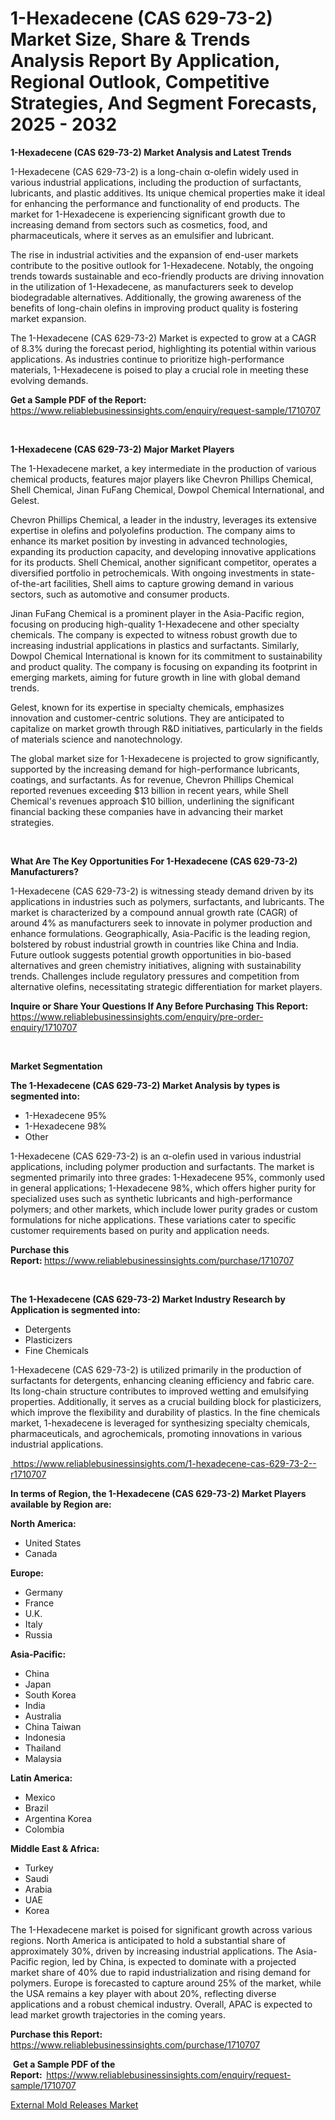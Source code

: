 <p><h1>1-Hexadecene (CAS 629-73-2) Market Size, Share & Trends Analysis Report By Application, Regional Outlook, Competitive Strategies, And Segment Forecasts, 2025 - 2032</h1></p><p><strong>1-Hexadecene (CAS 629-73-2) Market Analysis and Latest Trends</strong></p>
<p><p>1-Hexadecene (CAS 629-73-2) is a long-chain α-olefin widely used in various industrial applications, including the production of surfactants, lubricants, and plastic additives. Its unique chemical properties make it ideal for enhancing the performance and functionality of end products. The market for 1-Hexadecene is experiencing significant growth due to increasing demand from sectors such as cosmetics, food, and pharmaceuticals, where it serves as an emulsifier and lubricant.</p><p>The rise in industrial activities and the expansion of end-user markets contribute to the positive outlook for 1-Hexadecene. Notably, the ongoing trends towards sustainable and eco-friendly products are driving innovation in the utilization of 1-Hexadecene, as manufacturers seek to develop biodegradable alternatives. Additionally, the growing awareness of the benefits of long-chain olefins in improving product quality is fostering market expansion.</p><p>The 1-Hexadecene (CAS 629-73-2) Market is expected to grow at a CAGR of 8.3% during the forecast period, highlighting its potential within various applications. As industries continue to prioritize high-performance materials, 1-Hexadecene is poised to play a crucial role in meeting these evolving demands.</p></p>
<p><strong>Get a Sample PDF of the Report:&nbsp;</strong> <a href="https://www.reliablebusinessinsights.com/enquiry/request-sample/1710707?utm_campaign=3035&utm_medium=2&utm_source=Github&utm_content=ia&utm_term=27032025&utm_id=1-hexadecene-cas-629-73-2">https://www.reliablebusinessinsights.com/enquiry/request-sample/1710707</a></p>
<p>&nbsp;</p>
<p><strong>1-Hexadecene (CAS 629-73-2) Major Market Players</strong></p>
<p><p>The 1-Hexadecene market, a key intermediate in the production of various chemical products, features major players like Chevron Phillips Chemical, Shell Chemical, Jinan FuFang Chemical, Dowpol Chemical International, and Gelest. </p><p>Chevron Phillips Chemical, a leader in the industry, leverages its extensive expertise in olefins and polyolefins production. The company aims to enhance its market position by investing in advanced technologies, expanding its production capacity, and developing innovative applications for its products. Shell Chemical, another significant competitor, operates a diversified portfolio in petrochemicals. With ongoing investments in state-of-the-art facilities, Shell aims to capture growing demand in various sectors, such as automotive and consumer products.</p><p>Jinan FuFang Chemical is a prominent player in the Asia-Pacific region, focusing on producing high-quality 1-Hexadecene and other specialty chemicals. The company is expected to witness robust growth due to increasing industrial applications in plastics and surfactants. Similarly, Dowpol Chemical International is known for its commitment to sustainability and product quality. The company is focusing on expanding its footprint in emerging markets, aiming for future growth in line with global demand trends.</p><p>Gelest, known for its expertise in specialty chemicals, emphasizes innovation and customer-centric solutions. They are anticipated to capitalize on market growth through R&D initiatives, particularly in the fields of materials science and nanotechnology.</p><p>The global market size for 1-Hexadecene is projected to grow significantly, supported by the increasing demand for high-performance lubricants, coatings, and surfactants. As for revenue, Chevron Phillips Chemical reported revenues exceeding $13 billion in recent years, while Shell Chemical's revenues approach $10 billion, underlining the significant financial backing these companies have in advancing their market strategies.</p></p>
<p>&nbsp;</p>
<p><strong>What Are The Key Opportunities For 1-Hexadecene (CAS 629-73-2) Manufacturers?</strong></p>
<p><p>1-Hexadecene (CAS 629-73-2) is witnessing steady demand driven by its applications in industries such as polymers, surfactants, and lubricants. The market is characterized by a compound annual growth rate (CAGR) of around 4% as manufacturers seek to innovate in polymer production and enhance formulations. Geographically, Asia-Pacific is the leading region, bolstered by robust industrial growth in countries like China and India. Future outlook suggests potential growth opportunities in bio-based alternatives and green chemistry initiatives, aligning with sustainability trends. Challenges include regulatory pressures and competition from alternative olefins, necessitating strategic differentiation for market players.</p></p>
<p><strong>Inquire or Share Your Questions If Any Before Purchasing This Report:</strong> <a href="https://www.reliablebusinessinsights.com/enquiry/pre-order-enquiry/1710707?utm_campaign=3035&utm_medium=2&utm_source=Github&utm_content=ia&utm_term=27032025&utm_id=1-hexadecene-cas-629-73-2">https://www.reliablebusinessinsights.com/enquiry/pre-order-enquiry/1710707</a></p>
<p>&nbsp;</p>
<p><strong>Market Segmentation</strong></p>
<p><strong>The 1-Hexadecene (CAS 629-73-2) Market Analysis by types is segmented into:</strong></p>
<p><ul><li>1-Hexadecene 95%</li><li>1-Hexadecene 98%</li><li>Other</li></ul></p>
<p><p>1-Hexadecene (CAS 629-73-2) is an α-olefin used in various industrial applications, including polymer production and surfactants. The market is segmented primarily into three grades: 1-Hexadecene 95%, commonly used in general applications; 1-Hexadecene 98%, which offers higher purity for specialized uses such as synthetic lubricants and high-performance polymers; and other markets, which include lower purity grades or custom formulations for niche applications. These variations cater to specific customer requirements based on purity and application needs.</p></p>
<p><strong>Purchase this Report:&nbsp;</strong><a href="https://www.reliablebusinessinsights.com/purchase/1710707?utm_campaign=3035&utm_medium=2&utm_source=Github&utm_content=ia&utm_term=27032025&utm_id=1-hexadecene-cas-629-73-2">https://www.reliablebusinessinsights.com/purchase/1710707</a></p>
<p>&nbsp;</p>
<p><strong>The 1-Hexadecene (CAS 629-73-2) Market Industry Research by Application is segmented into:</strong></p>
<p><ul><li>Detergents</li><li>Plasticizers</li><li>Fine Chemicals</li></ul></p>
<p><p>1-Hexadecene (CAS 629-73-2) is utilized primarily in the production of surfactants for detergents, enhancing cleaning efficiency and fabric care. Its long-chain structure contributes to improved wetting and emulsifying properties. Additionally, it serves as a crucial building block for plasticizers, which improve the flexibility and durability of plastics. In the fine chemicals market, 1-hexadecene is leveraged for synthesizing specialty chemicals, pharmaceuticals, and agrochemicals, promoting innovations in various industrial applications.</p></p>
<p><a href="https://www.reliablebusinessinsights.com/1-hexadecene-cas-629-73-2--r1710707?utm_campaign=3035&utm_medium=2&utm_source=Github&utm_content=ia&utm_term=27032025&utm_id=1-hexadecene-cas-629-73-2">&nbsp;https://www.reliablebusinessinsights.com/1-hexadecene-cas-629-73-2--r1710707</a></p>
<p><strong>In terms of Region, the 1-Hexadecene (CAS 629-73-2) Market Players available by Region are:</strong></p>
<p>
    <p> <strong> North America: </strong>
        <ul>
            <li>United States</li>
            <li>Canada</li>
        </ul>
        </p> 
    <p> <strong> Europe: </strong>
        <ul>
            <li>Germany</li>
            <li>France</li>
            <li>U.K.</li>
            <li>Italy</li>
            <li>Russia</li>
        </ul>
        </p> 
    <p> <strong> Asia-Pacific: </strong>
        <ul>
            <li>China</li>
            <li>Japan</li>
            <li>South Korea</li>
            <li>India</li>
            <li>Australia</li>
            <li>China Taiwan</li>
            <li>Indonesia</li>
            <li>Thailand</li>
            <li>Malaysia</li>
        </ul>
        </p> 
    <p> <strong> Latin America: </strong>
        <ul>
            <li>Mexico</li>
            <li>Brazil</li>
            <li>Argentina Korea</li>
            <li>Colombia</li>
        </ul>
        </p> 
    <p> <strong> Middle East & Africa: </strong>
        <ul>
            <li>Turkey</li>
            <li>Saudi</li>
            <li>Arabia</li>
            <li>UAE</li>
            <li>Korea</li>
        </ul>
    </p>
    </p>
<p><p>The 1-Hexadecene market is poised for significant growth across various regions. North America is anticipated to hold a substantial share of approximately 30%, driven by increasing industrial applications. The Asia-Pacific region, led by China, is expected to dominate with a projected market share of 40% due to rapid industrialization and rising demand for polymers. Europe is forecasted to capture around 25% of the market, while the USA remains a key player with about 20%, reflecting diverse applications and a robust chemical industry. Overall, APAC is expected to lead market growth trajectories in the coming years.</p></p>
<p><strong>Purchase this Report: </strong><a href="https://www.reliablebusinessinsights.com/purchase/1710707?utm_campaign=3035&utm_medium=2&utm_source=Github&utm_content=ia&utm_term=27032025&utm_id=1-hexadecene-cas-629-73-2">https://www.reliablebusinessinsights.com/purchase/1710707</a></p>
<p>&nbsp;<strong>Get a Sample PDF of the Report:&nbsp;&nbsp;</strong><a href="https://www.reliablebusinessinsights.com/enquiry/request-sample/1710707?utm_campaign=3035&utm_medium=2&utm_source=Github&utm_content=ia&utm_term=27032025&utm_id=1-hexadecene-cas-629-73-2">https://www.reliablebusinessinsights.com/enquiry/request-sample/1710707</a></p>
<p><strong></strong></p>
<p><p><a href="https://github.com/ssaradulai/Market-Research-Report-List-1/blob/main/external-mold-releases-market.md?utm_campaign=3035&utm_medium=2&utm_source=Github&utm_content=ia&utm_term=27032025&utm_id=1-hexadecene-cas-629-73-2">External Mold Releases Market</a></p></p>